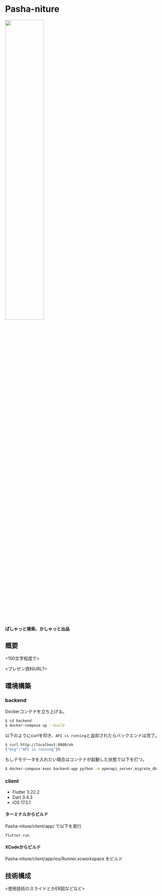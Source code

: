 # Pasha-niture

<img src=https://github.com/naka-c1024/Pasha-niture/blob/main/client/app/assets/images/logo.png/ width=50%>

#### ぱしゃっと検索、かしゃっと出品

## 概要

<100文字程度で>

<プレゼン資料URL?>

## 環境構築

### backend

Dockerコンテナを立ち上げる。

```bash
$ cd backend 
$ docker-compose up --build
```

以下のようにcurlを叩き、`API is running`と返却されたらバックエンドは完了。

```bash
$ curl http://localhost:8080/ok
{"msg":"API is running"}%
```

もしデモデータを入れたい場合はコンテナが起動した状態で以下を打つ。

```bash
$ docker-compose exec backend-app python -m openapi_server.migrate_db
```

### client

- Flutter 3.22.2
- Dart 3.4.3
- iOS 17.5.1

#### ターミナルからビルド
Pasha-niture/client/app/ で以下を実行　
```
flutter run
```
#### XCodeからビルド
Pasha-niture/client/app/ios/Runner.xcworkspace をビルド

## 技術構成

<使用技術のスライドとかER図などなど>
